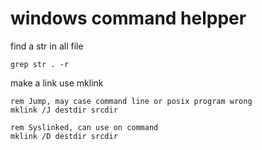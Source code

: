 # windows command helpper

find a str in all file
```
grep str . -r
```

make a link use mklink
```
rem Jump, may case command line or posix program wrong
mklink /J destdir srcdir

rem Syslinked, can use on command
mklink /D destdir srcdir
```
